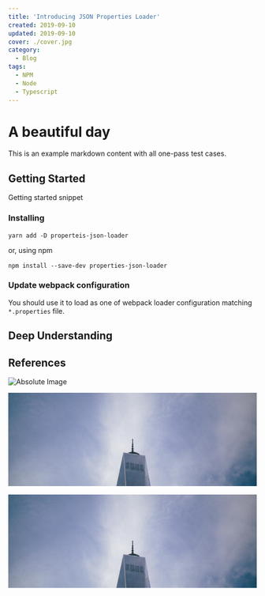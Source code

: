 ```yaml
---
title: 'Introducing JSON Properties Loader'
created: 2019-09-10
updated: 2019-09-10
cover: ./cover.jpg
category:
  - Blog
tags:
  - NPM
  - Node
  - Typescript
---
```


# A beautiful day

This is an example markdown content with all one-pass test cases.

## Getting Started

Getting started snippet

### Installing

```shell script
yarn add -D properteis-json-loader
```

or, using npm

```shell script
npm install --save-dev properties-json-loader
```

### Update webpack configuration

You should use it to load as one of webpack loader configuration matching `*.properties` file.

## Deep Understanding

## References

![Absolute Image](https://img.aquariuslt.com/posts/2019/08/migrating-github-actions.png)

![Relative Image](./a-image.jpg)

![Relative Image with directory](./images/a-image.jpg)
